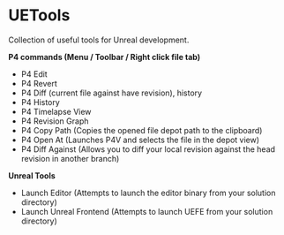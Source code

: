 # UETools

Collection of useful tools for Unreal development.

**P4 commands (Menu / Toolbar / Right click file tab)**
- P4 Edit
- P4 Revert
- P4 Diff (current file against have revision), history
- P4 History
- P4 Timelapse View
- P4 Revision Graph
- P4 Copy Path (Copies the opened file depot path to the clipboard)
- P4 Open At (Launches P4V and selects the file in the depot view)
- P4 Diff Against (Allows you to diff your local revision against the head revision in another branch)

**Unreal Tools**
- Launch Editor (Attempts to launch the editor binary from your solution directory)
- Launch Unreal Frontend (Attempts to launch UEFE from your solution directory)
